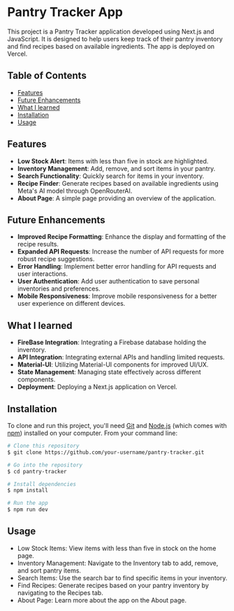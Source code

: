 # Pantry Tracker App

This project is a Pantry Tracker application developed using Next.js and JavaScript. It is designed to help users keep track of their pantry inventory and find recipes based on available ingredients. The app is deployed on Vercel.

## Table of Contents
- [Features](#features)
- [Future Enhancements](#future-enhancements)
- [What I learned](#what-i-learned)
- [Installation](#installation)
- [Usage](#usage)

## Features
- **Low Stock Alert**: Items with less than five in stock are highlighted.
- **Inventory Management**: Add, remove, and sort items in your pantry.
- **Search Functionality**: Quickly search for items in your inventory.
- **Recipe Finder**: Generate recipes based on available ingredients using Meta's AI model through OpenRouterAI.
- **About Page**: A simple page providing an overview of the application.

## Future Enhancements
- **Improved Recipe Formatting**: Enhance the display and formatting of the recipe results.
- **Expanded API Requests**: Increase the number of API requests for more robust recipe suggestions.
- **Error Handling**: Implement better error handling for API requests and user interactions.
- **User Authentication**: Add user authentication to save personal inventories and preferences.
- **Mobile Responsiveness**: Improve mobile responsiveness for a better user experience on different devices.

## What I learned
- **FireBase Integration**: Integrating a Firebase database holding the inventory. 
- **API Integration**: Integrating external APIs and handling limited requests.
- **Material-UI**: Utilizing Material-UI components for improved UI/UX.
- **State Management**: Managing state effectively across different components.
- **Deployment**: Deploying a Next.js application on Vercel.

## Installation
To clone and run this project, you'll need [Git](https://git-scm.com) and [Node.js](https://nodejs.org/en/) (which comes with [npm](http://npmjs.com)) installed on your computer. From your command line:

```bash
# Clone this repository
$ git clone https://github.com/your-username/pantry-tracker.git

# Go into the repository
$ cd pantry-tracker

# Install dependencies
$ npm install

# Run the app
$ npm run dev
```

## Usage
- Low Stock Items: View items with less than five in stock on the home page.
- Inventory Management: Navigate to the Inventory tab to add, remove, and sort pantry items.
- Search Items: Use the search bar to find specific items in your inventory.
- Find Recipes: Generate recipes based on your pantry inventory by navigating to the Recipes tab.
- About Page: Learn more about the app on the About page.